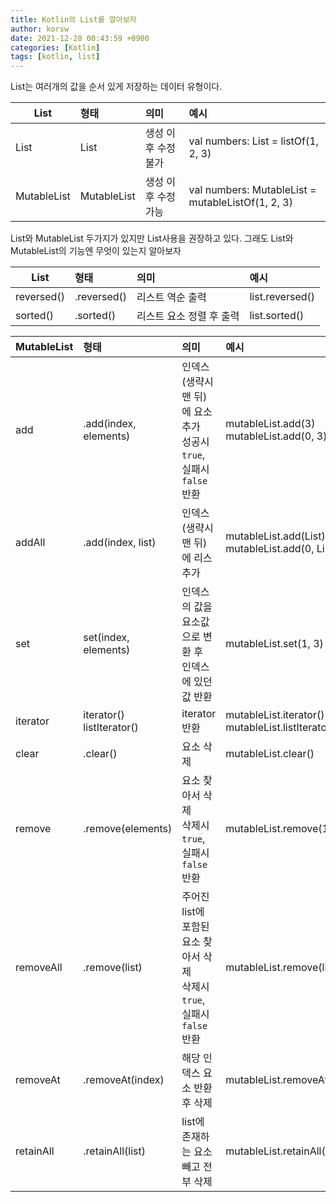 ```yaml
---
title: Kotlin의 List를 알아보자
author: korsw
date: 2021-12-28 00:43:59 +0900
categories: [Kotlin]
tags: [kotlin, list]
---
```


List는 여러개의 값을 순서 있게 저장하는 데이터 유형이다.<br/>

| List | 형태 | 의미 | 예시 |
|---|:---|:---|:---|
| List | List<T> | 생성 이후 수정 불가 | val numbers: List<Int> = listOf(1, 2, 3) |
| MutableList | MutableList<T> | 생성 이후 수정 가능 | val numbers: MutableList<Int> = mutableListOf(1, 2, 3) |

List와 MutableList 두가지가 있지만 List사용을 권장하고 있다. 그래도 List와 MutableList의 기능엔 무엇이 있는지 알아보자 

| List | 형태 | 의미 | 예시 |
|---|:---|:---|:---|
| reversed() | .reversed() | 리스트 역순 출력 | list.reversed() |
| sorted() | .sorted() | 리스트 요소 정렬 후 출력 | list.sorted() |


| MutableList | 형태 | 의미 | 예시 |
|---|:---|:---|:---|
| add | .add(index, elements) | 인덱스(생략시 맨 뒤)에 요소 추가<br/>성공시 `true`, 실패시 `false` 반환 | mutableList.add(3)<br/>mutableList.add(0, 3) |
| addAll | .add(index, list) | 인덱스(생략시 맨 뒤)에 리스 추가 | mutableList.add(List)<br/>mutableList.add(0, List) |
| set | set(index, elements) | 인덱스의 값을 요소값으로 변환 후<br/>인덱스에 있던 값 반환 | mutableList.set(1, 3) |
| iterator<br/> | iterator()<br/>listIterator() | iterator 반환 | mutableList.iterator()<br/>mutableList.listIterator() |
| clear | .clear() | 요소 삭제 | mutableList.clear() |
| remove | .remove(elements) | 요소 찾아서 삭제<br/>삭제시 `true`, 실패시 `false` 반환 | mutableList.remove(1) |
| removeAll | .remove(list) | 주어진 list에 포함된 요소 찾아서 삭제<br/>삭제시 `true`, 실패시 `false` 반환 | mutableList.remove(list) |
| removeAt | .removeAt(index) | 해당 인덱스 요소 반환 후 삭제 | mutableList.removeAt(1) |
| retainAll | .retainAll(list) | list에 존재하는 요소 빼고 전부 삭제 | mutableList.retainAll(list) |






